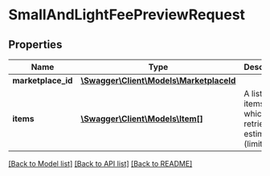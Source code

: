 # SmallAndLightFeePreviewRequest

## Properties
Name | Type | Description | Notes
------------ | ------------- | ------------- | -------------
**marketplace_id** | [**\Swagger\Client\Models\MarketplaceId**](MarketplaceId.md) |  | 
**items** | [**\Swagger\Client\Models\Item[]**](Item.md) | A list of items for which to retrieve fee estimates (limit: 25). | 

[[Back to Model list]](../../README.md#documentation-for-models) [[Back to API list]](../../README.md#documentation-for-api-endpoints) [[Back to README]](../../README.md)

